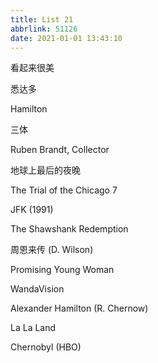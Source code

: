 ```yaml
---
title: List 21
abbrlink: 51126
date: 2021-01-01 13:43:10
---
```


看起来很美

悉达多

Hamilton

三体

Ruben Brandt, Collector

地球上最后的夜晚

The Trial of the Chicago 7

JFK (1991)

The Shawshank Redemption

周恩来传 (D. Wilson)

Promising Young Woman

WandaVision

Alexander Hamilton (R. Chernow)

La La Land

Chernobyl (HBO)

